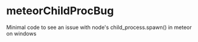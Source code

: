 meteorChildProcBug
==================

Minimal code to see an issue with node's child_process.spawn() in meteor on windows